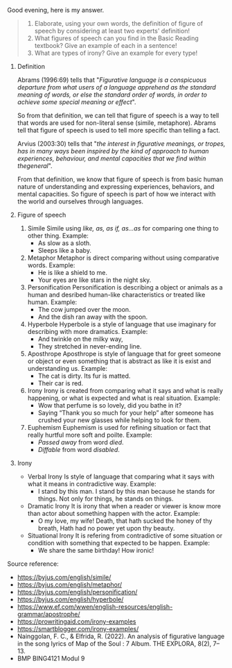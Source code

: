 Good evening, here is my answer.

> 1. Elaborate, using your own words, the definition of figure of speech by considering at least two experts' definition!
> 2. What figures of speech can you find in the Basic Reading textbook? Give an example of each in a sentence!
> 3. What are types of irony? Give an example for every type!

1. Definition

    Abrams (1996:69) tells that "*Figurative language is a conspicuous departure from what users of a language apprehend as the standard meaning of words, or else the standard order of words, in order to achieve some special meaning or effect*".

    So from that definition, we can tell that figure of speech is a way to tell that words are used for non-literal sense (simile, metaphore). Abrams tell that figure of speech is used to tell more specific than telling a fact.

    Arvius (2003:30) tells that "*the interest in figurative meanings, or tropes, has in many ways been inspired by the kind of approach to human experiences, behaviour, and mental capacities that we find within thegeneral*".

    From that definition, we know that figure of speech is from basic human nature of understanding and expressing experiences, behaviors, and mental capacities. So figure of speech is part of how we interact with the world and ourselves through languages.

2. Figure of speech

    1. Simile
        Simile using *like, as, as if, as...as* for comparing one thing to other thing.
        Example:
        - As slow as a sloth.
        - Sleeps like a baby.
    2. Metaphor
        Metaphor is direct comparing without using comparative words.
        Example:
        - He is like a shield to me.
        - Your eyes are like stars in the night sky.
    3. Personification
        Personification is describing a object or animals as a human and desribed human-like characteristics or treated like human.
        Example:
        - The cow jumped over the moon.
        - And the dish ran away with the spoon.
    4. Hyperbole
        Hyperbole is a style of language that use imaginary for describing with more dramatics.
        Example:
        - And twinkle on the milky way,
        - They stretched in never-ending line.
    5. Aposthrope
        Aposthrope is style of language that for greet someone or object or even something that is abstract as like it is exist and understanding us.
        Example:
        - The cat is dirty. Its fur is matted.
        - Their car is red.
    6. Irony
        Irony is created from comparing what it says and what is really happening, or what is expected and what is real situation.
        Example:
        - Wow that perfume is so lovely, did you bathe in it?
        - Saying “Thank you so much for your help” after someone has crushed your new glasses while helping to look for them.
    7. Euphemism
        Euphemism is used for refining situation or fact that really hurtful more soft and poilte.
        Example:
        - *Passed away* from word *died*.
        - *Diffable* from word *disabled*.

3. Irony
    - Verbal Irony
        Is style of language that comparing what it says with what it means in contradictive way.
        Example:
        - I stand by this man. I stand by this man because he stands for things. Not only for things, he stands on things.
    - Dramatic Irony
        It is irony that when a reader or viewer is know more than actor about something happen with the actor.
        Example:
        - O my love, my wife! Death, that hath sucked the honey of thy breath, Hath had no power yet upon thy beauty. 
    - Situational Irony
        It is refering from contradictive of some situation or condition with something that expected to be happen.
        Example:
        - We share the same birthday! How ironic!

Source reference:
- https://byjus.com/english/simile/
- https://byjus.com/english/metaphor/
- https://byjus.com/english/personification/
- https://byjus.com/english/hyperbole/
- https://www.ef.com/wwen/english-resources/english-grammar/apostrophe/
- https://prowritingaid.com/irony-examples
- https://smartblogger.com/irony-examples/
- Nainggolan, F. C., & Elfrida, R. (2022). An analysis of figurative language in the song lyrics of Map of the Soul : 7 Album. THE EXPLORA, 8(2), 7–13.
- BMP BING4121 Modul 9
